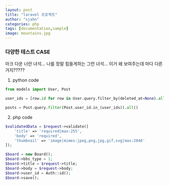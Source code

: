 ```yaml
---
layout: post
title: "laravel 프로젝트"
author: "sjahn"
categories: php
tags: [documentation,sample]
image: mountains.jpg
---
```


### 다양한 테스트 CASE

마크 다운 너란 녀석...
나를 정말 힘들게하는 그런 녀석...
이거 왜 보여주는데 마다 다른거지?????

1. python code

```python
from models import User, Post

user_ids = [row.id for row in User.query.filter_by(deleted_at=None).all()]

posts = Post.query.filter(Post.user_id.in_(user_ids)).all()
```

2. php code

```php
$validatedData = $request->validate([
    'title' => 'required|max:255',
    'body' => 'required',
    'thumbnail' => 'image|mimes:jpeg,png,jpg,gif,svg|max:2048'
]);

$board = new Board();
$board->bbs_type = 1;
$board->title = $request->title;
$board->body = $request->body;
$board->user_id = Auth::id();
$board->save();
```
